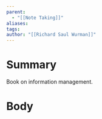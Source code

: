 ```yaml
---
parent:
  - "[[Note Taking]]"
aliases: 
tags: 
author: "[[Richard Saul Wurman]]"
---
```

# Summary 
Book on information management.
# Body

